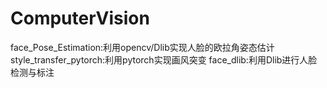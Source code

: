 # ComputerVision
face_Pose_Estimation:利用opencv/Dlib实现人脸的欧拉角姿态估计
style_transfer_pytorch:利用pytorch实现画风突变
face_dlib:利用Dlib进行人脸检测与标注
